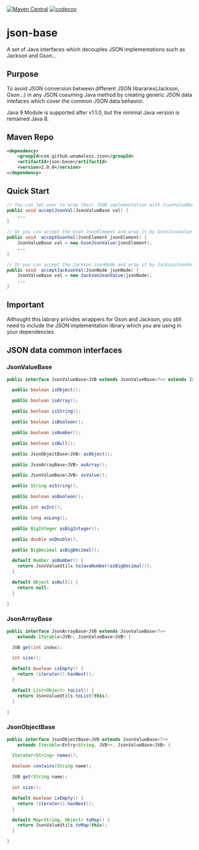 [![Maven Central](https://maven-badges.herokuapp.com/maven-central/com.github.wnameless.json/json-base/badge.svg)](https://maven-badges.herokuapp.com/maven-central/com.github.wnameless.json/json-base)
[![codecov](https://codecov.io/gh/wnameless/json-base/branch/master/graph/badge.svg)](https://codecov.io/gh/wnameless/json-base)

json-base
=============
A set of Java interfaces which decouples JSON implementations such as Jackson and Gson...

## Purpose
To avoid JSON conversion between different JSON libararies(Jackson, Gson...) in any JSON cosuming Java method by creating generic JSON data intefaces which cover the common JSON data behavior.

Java 9 Module is supported after v1.1.0, but the minimal Java version is remained Java 8.
## Maven Repo
```xml
<dependency>
	<groupId>com.github.wnameless.json</groupId>
	<artifactId>json-base</artifactId>
	<version>2.0.0</version>
</dependency>
```

## Quick Start
```java
// You can let user to wrap their JSON implementation with JsonValueBase interface
public void acceptJsonVal(JsonValueBase val) {
	...
}

// Or you can accept the Gson JsonElement and wrap it by GsonJsonValue within your library
public void  acceptGsonVal(JsonElement jsonElement) {
	JsonValueBase val = new GsonJsonValue(jsonElement);
	...
}

// Or you can accept the Jackson JsonNode and wrap it by JacksonJsonValue within your library
public void  acceptJacksonVal(JsonNode jsonNode) {
	JsonValueBase val = new JacksonJsonValue(jsonNode);
	...
}
```

## Important
Althought this labrary privides wrappers for Gson and Jackson, you still need to include the JSON implementation library which you are using in your dependencies.

## JSON data common interfaces
### JsonValueBase
```java
public interface JsonValueBase<JVB extends JsonValueBase<?>> extends Jsonable {

  public boolean isObject();

  public boolean isArray();

  public boolean isString();

  public boolean isBoolean();

  public boolean isNumber();

  public boolean isNull();

  public JsonObjectBase<JVB> asObject();

  public JsonArrayBase<JVB> asArray();

  public JsonValueBase<JVB> asValue();

  public String asString();

  public boolean asBoolean();

  public int asInt();

  public long asLong();

  public BigInteger asBigInteger();

  public double asDouble();

  public BigDecimal asBigDecimal();

  default Number asNumber() {
    return JsonValueUtils.toJavaNumber(asBigDecimal());
  }

  default Object asNull() {
    return null;
  }

}
```

### JsonArrayBase
```java
public interface JsonArrayBase<JVB extends JsonValueBase<?>>
    extends Iterable<JVB>, JsonValueBase<JVB> {

  JVB get(int index);

  int size();

  default boolean isEmpty() {
    return !iterator().hasNext();
  }

  default List<Object> toList() {
    return JsonValueUtils.toList(this);
  }

}
```

### JsonObjectBase
```java
public interface JsonObjectBase<JVB extends JsonValueBase<?>>
    extends Iterable<Entry<String, JVB>>, JsonValueBase<JVB> {

  Iterator<String> names();

  boolean contains(String name);

  JVB get(String name);

  int size();

  default boolean isEmpty() {
    return !iterator().hasNext();
  }

  default Map<String, Object> toMap() {
    return JsonValueUtils.toMap(this);
  }

}
```